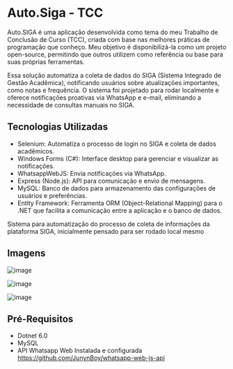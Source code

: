 # Auto.Siga - TCC
Auto.SIGA é uma aplicação desenvolvida como tema do meu Trabalho de Conclusão de Curso (TCC), criada com base nas melhores práticas de programação que conheço. Meu objetivo é disponibilizá-la como um projeto open-source, permitindo que outros utilizem como referência ou base para suas próprias ferramentas.

Essa solução automatiza a coleta de dados do SIGA (Sistema Integrado de Gestão Acadêmica), notificando usuários sobre atualizações importantes, como notas e frequência. O sistema foi projetado para rodar localmente e oferece notificações proativas via WhatsApp e e-mail, eliminando a necessidade de consultas manuais no SIGA.

## Tecnologias Utilizadas
 - Selenium: Automatiza o processo de login no SIGA e coleta de dados acadêmicos.
 - Windows Forms (C#): Interface desktop para gerenciar e visualizar as notificações.
 - WhatsappWebJS: Envia notificações via WhatsApp.
 - Express (Node.js): API para comunicação e envio de mensagens.
 - MySQL: Banco de dados para armazenamento das configurações de usuários e preferências.
 - Entity Framework: Ferramenta ORM (Object-Relational Mapping) para o .NET que facilita a comunicação entre a aplicação e o banco de dados. 


Sistema para automatização do processo de coleta de informações da plataforma SIGA, inicialmente pensado para ser rodado local mesmo

## Imagens

![image](https://github.com/user-attachments/assets/b0032d3e-d8c8-4dcb-bb76-6214e1db0478)

![image](https://github.com/user-attachments/assets/42c50bc3-559c-4174-a510-c2388d4d0bce)

![image](https://github.com/user-attachments/assets/8272368f-d7a7-449b-a80c-e6c13b8ccd0f)

## Pré-Requisitos
- Dotnet 6.0
- MySQL
- API Whatsapp Web Instalada e configurada https://github.com/JunynBoy/whatsapp-web-js-api


